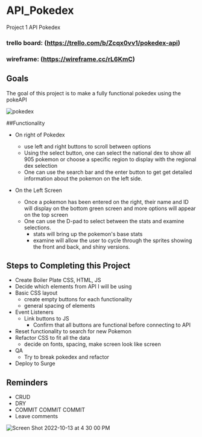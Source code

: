# API_Pokedex
Project 1 API Pokedex
### trello board: (https://trello.com/b/Zcqx0vv1/pokedex-api)
### wireframe: (https://wireframe.cc/rL6KmC)
## Goals
The goal of this project is to make a fully functional pokedex using the pokeAPI


![pokedex](https://static.wikia.nocookie.net/pokemon/images/5/5c/Gen_I_Pokedex.png/revision/latest?cb=20100717083120)

##Functionality
- On right of Pokedex
  - use left and right buttons to scroll between options
  - Using the select button, one can select the national dex to show all 905 pokemon or choose a specific region to display with the regional dex selection
  - One can use the search bar and the enter button to get get detailed information about the pokemon on the left side. 

- On the Left Screen
  - Once a pokemon has been entered on the right, their name and ID will display on the bottom green screen and more options will appear on the top screen
  - One can use the D-pad to select between the stats and examine selections. 
    - stats will bring up the pokemon's base stats
    - examine will allow the user to cycle through the sprites showing the front and back, and shiny versions. 


## Steps to Completing this Project
- Create Boiler Plate CSS, HTML, JS
- Decide which elements from API I will be using
- Basic CSS layout
  - create empty buttons for each functionality
  - general spacing of elements
- Event Listeners
  - Link buttons to JS
    - Confirm that all buttons are functional before connecting to API
- Reset functionality to search for new Pokemon
- Refactor CSS to fit all the data
  - decide on fonts, spacing, make screen look like screen 
- QA
  - Try to break pokedex and refactor
- Deploy to Surge

## Reminders
- CRUD
- DRY
- COMMIT COMMIT COMMIT
- Leave comments



![Screen Shot 2022-10-13 at 4 30 00 PM](https://user-images.githubusercontent.com/114944160/195714907-260829d9-efb4-4356-b10e-01ab650d4b4c.png)
